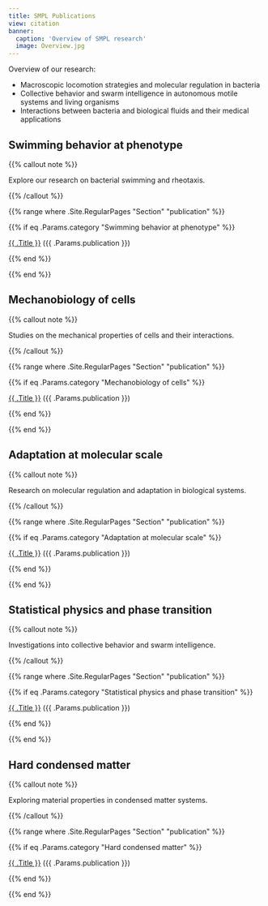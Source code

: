```yaml
---
title: SMPL Publications
view: citation
banner:
  caption: 'Overview of SMPL research'
  image: Overview.jpg
---
```


Overview of our research:
- Macroscopic locomotion strategies and molecular regulation in bacteria
- Collective behavior and swarm intelligence in autonomous motile systems and living organisms
- Interactions between bacteria and biological fluids and their medical applications

## Swimming behavior at phenotype

{{% callout note %}}

Explore our research on bacterial swimming and rheotaxis.

{{% /callout %}}

{{% range where .Site.RegularPages "Section" "publication" %}}

{{% if eq .Params.category "Swimming behavior at phenotype" %}}

<div><a href="{{ .RelPermalink }}">{{ .Title }}</a> ({{ .Params.publication }})</div>

{{% end %}}

{{% end %}}

  

## Mechanobiology of cells

{{% callout note %}}

Studies on the mechanical properties of cells and their interactions.

{{% /callout %}}

{{% range where .Site.RegularPages "Section" "publication" %}}

{{% if eq .Params.category "Mechanobiology of cells" %}}

<div><a href="{{ .RelPermalink }}">{{ .Title }}</a> ({{ .Params.publication }})</div>

{{% end %}}

{{% end %}}

  

## Adaptation at molecular scale

{{% callout note %}}

Research on molecular regulation and adaptation in biological systems.

{{% /callout %}}

{{% range where .Site.RegularPages "Section" "publication" %}}

{{% if eq .Params.category "Adaptation at molecular scale" %}}

<div><a href="{{ .RelPermalink }}">{{ .Title }}</a> ({{ .Params.publication }})</div>

{{% end %}}

{{% end %}}

  

## Statistical physics and phase transition

{{% callout note %}}

Investigations into collective behavior and swarm intelligence.

{{% /callout %}}

{{% range where .Site.RegularPages "Section" "publication" %}}

{{% if eq .Params.category "Statistical physics and phase transition" %}}

<div><a href="{{ .RelPermalink }}">{{ .Title }}</a> ({{ .Params.publication }})</div>

{{% end %}}

{{% end %}}

  

## Hard condensed matter

{{% callout note %}}

Exploring material properties in condensed matter systems.

{{% /callout %}}

{{% range where .Site.RegularPages "Section" "publication" %}}

{{% if eq .Params.category "Hard condensed matter" %}}

<div><a href="{{ .RelPermalink }}">{{ .Title }}</a> ({{ .Params.publication }})</div>

{{% end %}}

{{% end %}}